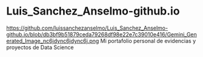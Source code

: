# Luis_Sanchez_Anselmo-github.io
https://github.com/luissanchezanselmo/Luis_Sanchez_Anselmo-github.io/blob/db3bf9b51879ceda79268df98e22e7c39010e416/Gemini_Generated_Image_nc6jdync6jdync6j.png
Mi portafolio personal de evidencias y proyectos de Data Science
